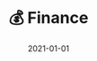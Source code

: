 ---
title: 💰 Finance
description: Brief description of this section
cover: finance.jpg
date: 2021-01-01
---